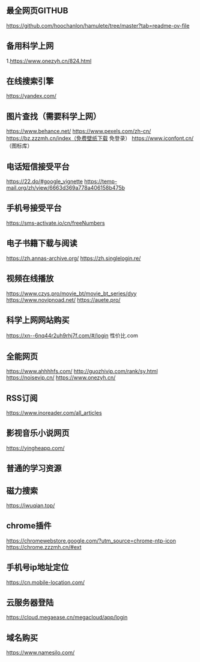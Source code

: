 
## 最全网页GITHUB
https://github.com/hoochanlon/hamulete/tree/master?tab=readme-ov-file

## 备用科学上网
1.https://www.onezyh.cn/824.html


## 在线搜索引擎
https://yandex.com/

## 图片查找（需要科学上网）
https://www.behance.net/
https://www.pexels.com/zh-cn/
https://bz.zzzmh.cn/index（免费壁纸下载 免登录）
https://www.iconfont.cn/ （图标库）


## 电话短信接受平台
https://22.do/#google_vignette
https://temp-mail.org/zh/view/6663d369a778a406158b475b
## 手机号接受平台
https://sms-activate.io/cn/freeNumbers

## 电子书籍下载与阅读
https://zh.annas-archive.org/
https://zh.singlelogin.re/

## 视频在线播放
https://www.czys.pro/movie_bt/movie_bt_series/dyy
https://www.novipnoad.net/
https://auete.pro/

## 科学上网网站购买
https://xn--6nq44r2uh9rhj7f.com/#/login
性价比.com

## 全能网页
https://www.ahhhhfs.com/
http://guozhivip.com/rank/sy.html
https://noisevip.cn/
https://www.onezyh.cn/

## RSS订阅
https://www.inoreader.com/all_articles

## 影视音乐小说网页
https://yingheapp.com/

## 普通的学习资源

## 磁力搜索
https://iwuqian.top/

## chrome插件
https://chromewebstore.google.com/?utm_source=chrome-ntp-icon
https://chrome.zzzmh.cn/#ext

## 手机号ip地址定位
https://cn.mobile-location.com/

## 云服务器登陆
https://cloud.megaease.cn/megacloud/app/login

## 域名购买
https://www.namesilo.com/
